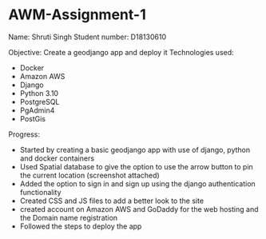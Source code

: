 # AWM-Assignment-1

Name: Shruti Singh
Student number: D18130610

Objective: Create a geodjango app and deploy it
Technologies used:
  - Docker
  - Amazon AWS
  - Django
  - Python 3.10
  - PostgreSQL
  - PgAdmin4
  - PostGis

Progress:
  - Started by creating a basic geodjango app with use of django, python and docker containers
  - Used Spatial database to give the option to use the arrow button to pin the current location (screenshot attached)
  - Added the option to sign in and sign up using the django authentication functionality
  - Created CSS and JS files to add a better look to the site
  - created account on Amazon AWS and GoDaddy for the web hosting and the Domain name registration
  - Followed the steps to deploy the app


